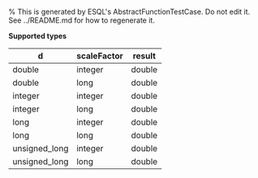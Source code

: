 % This is generated by ESQL's AbstractFunctionTestCase. Do not edit it. See ../README.md for how to regenerate it.

**Supported types**

| d | scaleFactor | result |
| --- | --- | --- |
| double | integer | double |
| double | long | double |
| integer | integer | double |
| integer | long | double |
| long | integer | double |
| long | long | double |
| unsigned_long | integer | double |
| unsigned_long | long | double |

